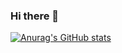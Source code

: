 ### Hi there 👋
[![Anurag's GitHub stats](https://github-readme-stats.vercel.app/api?username=davidpccu&show_icons=true&theme=radical)](https://github.com/anuraghazra/github-readme-stats)
<!--
**davidpccu/davidpccu** is a ✨ _special_ ✨ repository because its `README.md` (this file) appears on your GitHub profile.

Here are some ideas to get you started:

- 🔭 I’m currently working on ...
- 🌱 I’m currently learning ...
- 👯 I’m looking to collaborate on ...
- 🤔 I’m looking for help with ...
- 💬 Ask me about ...
- 📫 How to reach me: ...
- 😄 Pronouns: ...
- ⚡ Fun fact: ...
-->
